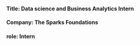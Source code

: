 #### Title: Data science and Business Analytics Intern<br />
#### Company: The Sparks Foundations <br />
#### role: Intern<br />
